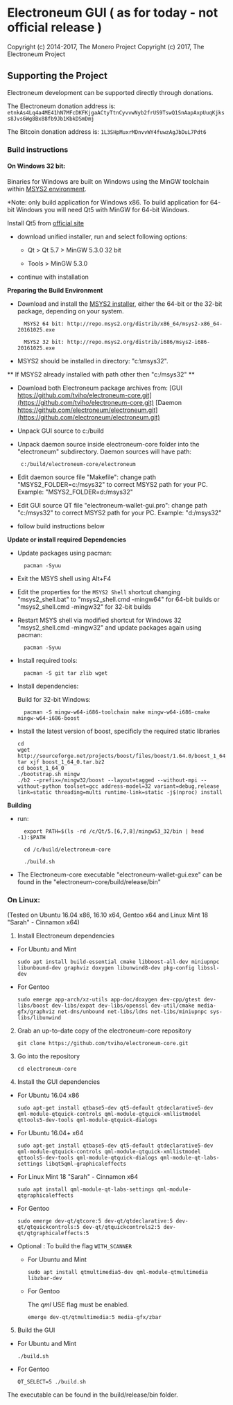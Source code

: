 # Electroneum GUI ( as for today  - not official release )

Copyright (c) 2014-2017, The Monero Project
Copyright (c) 2017, The Electroneum Project 



## Supporting the Project

Electroneum development can be supported directly through donations.


The Electroneum donation address is: `etnkAs4Lq4a4ME41hN7MFcDKFKjgaACtyTtnCyvvwNyb2frUS9TswQ1SnAapAxpUuqKjkss8Jvs6Wg8Bx88fb9Jb1KbkDSmDmj` 


The Bitcoin donation address is: `1L3SHpMuxrMDnvvWY4fuwzAgJbDuL7Pdt6`

### Build instructions

#### On Windows 32 bit:

Binaries for Windows are built on Windows using the MinGW toolchain within [MSYS2 environment](http://msys2.github.io). 

*Note: only build application for Windows x86. To build application for 64-bit Windows you will need Qt5 with MinGW for 64-bit Windows.

Install Qt5 from [official site](https://www.qt.io/download-open-source/)

   - download unified installer, run and select following options:

       - Qt > Qt 5.7 > MinGW 5.3.0 32 bit

       - Tools > MinGW 5.3.0

   - continue with installation 


**Preparing the Build Environment**

* Download and install the [MSYS2 installer](http://msys2.github.io), either the 64-bit or the 32-bit package, depending on your system.

        MSYS2 64 bit: http://repo.msys2.org/distrib/x86_64/msys2-x86_64-20161025.exe

        MSYS2 32 bit: http://repo.msys2.org/distrib/i686/msys2-i686-20161025.exe

* MSYS2 should be installed in directory: "c:\msys32".

** If MSYS2 already installed with path other then "c:/msys32" **

* Download both Electroneum package archives from:
      [GUI https://github.com/tviho/electroneum-core.git](https://github.com/tviho/electroneum-core.git)
      [Daemon https://github.com/electroneum/electroneum.git](https://github.com/electroneum/electroneum.git)

* Unpack GUI source to c:/build

* Unpack daemon source inside electroneum-core folder into the "electroneum" subdirectory. Daemon sources will have path:

       c:/build/electroneum-core/electroneum

* Edit daemon source file "Makefile": change path "MSYS2_FOLDER=c:/msys32" to correct MSYS2 path for your PC. Example: "MSYS2_FOLDER=d:/msys32"

* Edit GUI source QT file "electroneum-wallet-gui.pro": change path "c:/msys32" to correct MSYS2 path for your PC. Example: "d:/msys32"

* follow build instructions below

**Update or install required Dependencies**

* Update packages using pacman:  

        pacman -Syuu  

* Exit the MSYS shell using Alt+F4

* Edit the properties for the `MSYS2 Shell` shortcut changing "msys2_shell.bat" to "msys2_shell.cmd -mingw64" for 64-bit builds or "msys2_shell.cmd -mingw32" for 32-bit builds

* Restart MSYS shell via modified shortcut for Windows 32 "msys2_shell.cmd -mingw32" and update packages again using pacman:  

        pacman -Syuu  

* Install required tools:

        pacman -S git tar zlib wget

* Install dependencies:

    Build for 32-bit Windows:
 
        pacman -S mingw-w64-i686-toolchain make mingw-w64-i686-cmake mingw-w64-i686-boost

* Install the latest version of boost, specificly the required static libraries
    ```
    cd
    wget http://sourceforge.net/projects/boost/files/boost/1.64.0/boost_1_64_0.tar.bz2
    tar xjf boost_1_64_0.tar.bz2
    cd boost_1_64_0
    ./bootstrap.sh mingw
    ./b2 --prefix=/mingw32/boost --layout=tagged --without-mpi --without-python toolset=gcc address-model=32 variant=debug,release link=static threading=multi runtime-link=static -j$(nproc) install
    ``` 


**Building**

* run:

        export PATH=$(ls -rd /c/Qt/5.[6,7,8]/mingw53_32/bin | head -1):$PATH

        cd /c/build/electroneum-core

        ./build.sh

* The Electroneum-core executable "electroneum-wallet-gui.exe" can be found in the "electroneum-core/build/release/bin"


### On Linux:

(Tested on Ubuntu 16.04 x86, 16.10 x64, Gentoo x64 and Linux Mint 18 "Sarah" - Cinnamon x64)

1. Install Electroneum dependencies

  - For Ubuntu and Mint

	`sudo apt install build-essential cmake libboost-all-dev miniupnpc libunbound-dev graphviz doxygen libunwind8-dev pkg-config libssl-dev`

  - For Gentoo

	`sudo emerge app-arch/xz-utils app-doc/doxygen dev-cpp/gtest dev-libs/boost dev-libs/expat dev-libs/openssl dev-util/cmake media-gfx/graphviz net-dns/unbound net-libs/ldns net-libs/miniupnpc sys-libs/libunwind`

2. Grab an up-to-date copy of the electroneum-core repository

	`git clone https://github.com/tviho/electroneum-core.git`

3. Go into the repository

	`cd electroneum-core`

4. Install the GUI dependencies

  - For Ubuntu 16.04 x86

	`sudo apt-get install qtbase5-dev qt5-default qtdeclarative5-dev qml-module-qtquick-controls qml-module-qtquick-xmllistmodel qttools5-dev-tools qml-module-qtquick-dialogs`

  - For Ubuntu 16.04+ x64

    `sudo apt-get install qtbase5-dev qt5-default qtdeclarative5-dev qml-module-qtquick-controls qml-module-qtquick-xmllistmodel qttools5-dev-tools qml-module-qtquick-dialogs qml-module-qt-labs-settings libqt5qml-graphicaleffects`

  - For Linux Mint 18 "Sarah" - Cinnamon x64

    `sudo apt install qml-module-qt-labs-settings qml-module-qtgraphicaleffects`

  - For Gentoo

    `sudo emerge dev-qt/qtcore:5 dev-qt/qtdeclarative:5 dev-qt/qtquickcontrols:5 dev-qt/qtquickcontrols2:5 dev-qt/qtgraphicaleffects:5`

  - Optional : To build the flag `WITH_SCANNER`

    - For Ubuntu and Mint

      `sudo apt install qtmultimedia5-dev qml-module-qtmultimedia libzbar-dev`

    - For Gentoo

      The *qml* USE flag must be enabled.

      `emerge dev-qt/qtmultimedia:5 media-gfx/zbar`

5. Build the GUI

  - For Ubuntu and Mint

	`./build.sh`

  - For Gentoo

    `QT_SELECT=5 ./build.sh`

The executable can be found in the build/release/bin folder.

